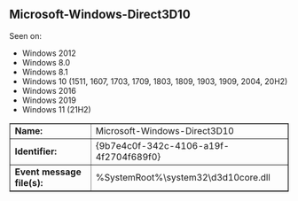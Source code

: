## Microsoft-Windows-Direct3D10

Seen on:
* Windows 2012
* Windows 8.0
* Windows 8.1
* Windows 10 (1511, 1607, 1703, 1709, 1803, 1809, 1903, 1909, 2004, 20H2)
* Windows 2016
* Windows 2019
* Windows 11 (21H2)

<table border="1" class="docutils">
  <tbody>
    <tr>
      <td><b>Name:</b></td>
      <td>Microsoft-Windows-Direct3D10</td>
    </tr>
    <tr>
      <td><b>Identifier:</b></td>
      <td>{9b7e4c0f-342c-4106-a19f-4f2704f689f0}</td>
    </tr>
    <tr>
      <td><b>Event message file(s):</b></td>
      <td>%SystemRoot%\system32\d3d10core.dll</td>
    </tr>
  </tbody>
</table>

&nbsp;

